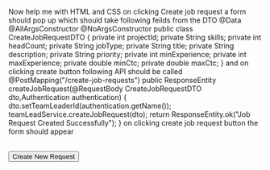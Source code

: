 Now help me with HTML and CSS on clicking Create job request a form should pop up which should take following feilds from the DTO
@Data
@AllArgsConstructor
@NoArgsConstructor
public class CreateJobRequestDTO { 
private int projectId;
private String skills;
private int headCount;
private String jobType;
private String title;
private String description;
private String priority;
private int minExperience;
private int maxExperience;
private double minCtc;
private double maxCtc;
}
and on clicking create button following API should be called 
@PostMapping("/create-job-requests") public ResponseEntity<String> createJobRequest(@RequestBody CreateJobRequestDTO dto,Authentication authentication) { dto.setTeamLeaderId(authentication.getName()); 
teamLeadService.createJobRequest(dto);
return ResponseEntity.ok("Job Request Created Successfully"); 
}
on clicking create job request button the form should appear 
<!-- Create Job Request Button --> 
<section class="page-header">
	<br> <button class="btn-primary" onclick="openCreateJobRequestModal()">
		<i class="fas fa-plus"></i> Create New Request </button> 
</section>

